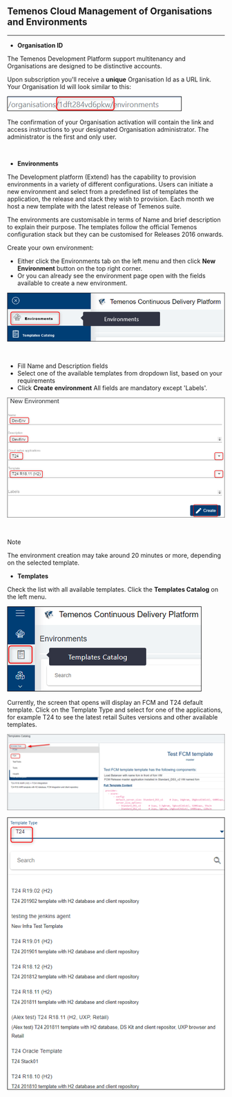 ## Temenos Cloud Management of Organisations and Environments 

----------


- **Organisation ID**

The Temenos Development Platform support multitenancy and Organisations are designed to be distinctive accounts.  

Upon subscription you'll receive a **unique** Organisation Id as a URL link. Your Organisation Id will look similar to this: 

![](./images/organisation-url.png)

The confirmation of your Organisation activation will contain the link and access instructions to your designated Organisation administrator. The administrator is the first and only user.

<br>


- **Environments**

The Development platform (Extend) has the capability to provision environments in a variety of different configurations. Users can initiate a new environment and select from a predefined list of templates the application, the release and stack they wish to provision. Each month we host a new template with the latest release of Temenos suite. 

The environments are customisable in terms of Name and brief description to explain their purpose. The templates follow the official Temenos configuration stack but they can be customised for Releases 2016 onwards.   


Create your own environment:

- Either click the Environments tab on the left menu and then click **New Environment** button on the top right corner.  
- Or you can already see the environment page open with the fields available to create a new environment.

![](./images/env-tab.png)


<br>

 - Fill Name and Description fields
 - Select one of the available templates from dropdown list, based on your requirements
 - Click **Create environment**
All fields are mandatory except 'Labels'.

![](./images/env-new.png)

<br>

> [!Note]
> The environment creation may take around 20 minutes or more, depending on the selected template.


- **Templates**

Check the list with all available templates. Click the **Templates Catalog** on the left menu.

![](./images/env-template.png)

Currently, the screen that opens will display an FCM and T24 default template. Click on the Template Type and select for one of the applications, for example T24 to see the latest retail Suites versions and other available templates.

![](./images/env-template-type.png)


![](./images/env-template-list.png)



